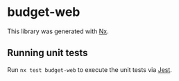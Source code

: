 # budget-web

This library was generated with [Nx](https://nx.dev).

## Running unit tests

Run `nx test budget-web` to execute the unit tests via [Jest](https://jestjs.io).
